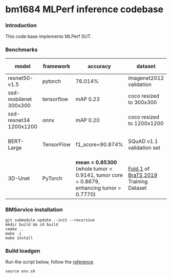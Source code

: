 bm1684 MLPerf inference codebase
================================

### Introduction

This code base implements MLPerf SUT.

### Benchmarks

| model | framework | accuracy | dataset | model link | model source | sut |
| ---- | ---- | ---- | ---- | ---- | ---- | ---- |
| resnet50-v1.5 | pytorch | 76.014% | imagenet2012 validation | [from zenodo](https://zenodo.org/record/4588417/files/resnet50-19c8e357.pth) | [from TorchVision](https://github.com/pytorch/vision/blob/v0.8.2/torchvision/models/resnet.py) | [benchmarks/resnet50](https://github.com/Jeffwhen/BMService/tree/mlperf/benchmarks/resnet50) |
| ssd-mobilenet 300x300 | tensorflow | mAP 0.23 | coco resized to 300x300 | [from tensorflow](http://download.tensorflow.org/models/object_detection/ssd_mobilenet_v1_coco_2018_01_28.tar.gz) | [from tensorflow](http://download.tensorflow.org/models/object_detection/ssd_mobilenet_v1_coco_2018_01_28.tar.gz) | [benchmarks/ssd](https://github.com/Jeffwhen/BMService/tree/mlperf/benchmarks/ssd) |
| ssd-resnet34 1200x1200 | onnx | mAP 0.20 | coco resized to 1200x1200 | from zenodo [opset-8](https://zenodo.org/record/3228411/files/resnet34-ssd1200.onnx) | [from mlperf](https://github.com/mlperf/inference/tree/master/others/cloud/single_stage_detector) converted using the these [instructions](https://github.com/BowenBao/inference/tree/master/cloud/single_stage_detector/pytorch#6-onnx) | [benchmarks/ssd](https://github.com/Jeffwhen/BMService/tree/mlperf/benchmarks/ssd) |
| BERT-Large | TensorFlow | f1_score=90.874% | SQuAD v1.1 validation set | [from zenodo](https://zenodo.org/record/3733868) [from zenodo](https://zenodo.org/record/3939747) | [BERT-Large](https://github.com/google-research/bert), trained with [NVIDIA DeepLearningExamples](https://github.com/NVIDIA/DeepLearningExamples/tree/master/TensorFlow/LanguageModeling/BERT) |  [benchmarks/bert](https://github.com/Jeffwhen/BMService/tree/mlperf/benchmarks/bert) |
| 3D-Unet | PyTorch | **mean = 0.85300** (whole tumor = 0.9141, tumor core = 0.8679, enhancing tumor = 0.7770) | [Fold 1](https://github.com/mlcommons/inference/blob/master/vision/medical_imaging/3d-unet-brats19/folds/fold1_validation.txt) of [BraTS 2019](https://www.med.upenn.edu/cbica/brats2019/data.html) Training Dataset | [from zenodo](https://zenodo.org/record/3904106) | [Supported Models -> pytorch](https://github.com/mlcommons/inference/blob/master/vision/medical_imaging/3d-unet-brats19/README.md#supported-models) | [benchmarks/3d-unet](https://github.com/Jeffwhen/BMService/tree/mlperf/benchmarks/3d-unet-brats19) |

### BMService installation

``` shell
git submodule update --init --recursive
mkdir build && cd build
cmake ..
make -j
make install
```

### Build loadgen
Run the script below, follow the [reference](https://github.com/mlcommons/inference/blob/master/loadgen/README_BUILD.md)
```
source env.sh
```

